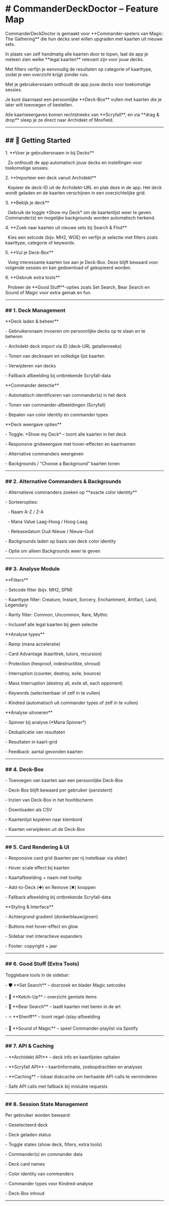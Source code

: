 # \# CommanderDeckDoctor – Feature Map



CommanderDeckDoctor is gemaakt voor \*\*Commander-spelers van Magic: The Gathering\*\* die hun decks snel willen upgraden met kaarten uit nieuwe sets.  

In plaats van zelf handmatig alle kaarten door te lopen, laat de app je meteen zien welke \*\*legal kaarten\*\* relevant zijn voor jouw decks.  

Met filters verfijn je eenvoudig de resultaten op categorie of kaarttype, zodat je een overzicht krijgt zonder ruis.  



Met je gebruikersnaam onthoudt de app jouw decks voor toekomstige sessies.  

Je kunt daarnaast een persoonlijke \*\*Deck-Box\*\* vullen met kaarten die je later wilt toevoegen of bestellen.  

Alle kaartweergaves komen rechtstreeks van \*\*Scryfall\*\*, en via \*\*drag \& drop\*\* sleep je ze direct naar Archidekt of Moxfield.  



---

## 

## \## 🚀 Getting Started



1\. \*\*Voer je gebruikersnaam in bij Decks\*\*  

&nbsp;  Zo onthoudt de app automatisch jouw decks en instellingen voor toekomstige sessies.  



2\. \*\*Importeer een deck vanuit Archidekt\*\*  

&nbsp;  Kopieer de deck-ID uit de Archidekt-URL en plak deze in de app. Het deck wordt geladen en de kaarten verschijnen in een overzichtelijke grid.  



3\. \*\*Bekijk je deck\*\*  

&nbsp;  Gebruik de toggle \*Show my Deck\* om de kaartenlijst weer te geven. Commander(s) en mogelijke backgrounds worden automatisch herkend.  



4\. \*\*Zoek naar kaarten uit nieuwe sets bij Search \& FInd\*\*  

&nbsp;  Kies een setcode (bijv. MH2, WOE) en verfijn je selectie met filters zoals kaarttype, categorie of keywords.  



5\. \*\*Vul je Deck-Box\*\*  

&nbsp;  Voeg interessante kaarten toe aan je Deck-Box. Deze blijft bewaard voor volgende sessies en kan gedownload of gekopieerd worden.  



6\. \*\*Gebruik extra tools\*\*  

&nbsp;  Probeer de \*\*Good Stuff\*\*-opties zoals Set Search, Bear Search en Sound of Magic voor extra gemak en fun.  



---



### \## 1. Deck Management

\*\*Deck laden \& beheer\*\*

\- Gebruikersnaam invoeren om persoonlijke decks op te slaan en te beheren  

\- Archidekt deck import via ID (deck-URL getallenreeks)  

\- Tonen van decknaam en volledige lijst kaarten  

\- Verwijderen van decks  

\- Fallback afbeelding bij ontbrekende Scryfall-data  



\*\*Commander detectie\*\*

\- Automatisch identificeren van commander(s) in het deck  

\- Tonen van commander-afbeeldingen (Scryfall)  

\- Bepalen van color identity en commander types  



\*\*Deck weergave opties\*\*

\- Toggle: \*Show my Deck\* – toont alle kaarten in het deck  

\- Responsive gridweergave met hover-effecten en kaartnamen  

\- Alternative commanders weergeven  

\- Backgrounds / “Choose a Background” kaarten tonen  



---



### \## 2. Alternative Commanders \& Backgrounds

\- Alternatieve commanders zoeken op \*\*exacte color identity\*\*  

\- Sorteeropties:  

&nbsp; - Naam A-Z / Z-A  

&nbsp; - Mana Value Laag-Hoog / Hoog-Laag  

&nbsp; - Releasedatum Oud-Nieuw / Nieuw-Oud  

\- Backgrounds laden op basis van deck color identity  

\- Optie om alleen Backgrounds weer te geven  



---



### \## 3. Analyse Module

\*\*Filters\*\*

\- Setcode filter (bijv. MH2, SPM)  

\- Kaarttype filter: Creature, Instant, Sorcery, Enchantment, Artifact, Land, Legendary  

\- Rarity filter: Common, Uncommon, Rare, Mythic  

\- Inclusief alle legal kaarten bij geen selectie  



\*\*Analyse types\*\*

\- Ramp (mana acceleratie)  

\- Card Advantage (kaarttrek, tutors, recursion)  

\- Protection (hexproof, indestructible, shroud)  

\- Interruption (counter, destroy, exile, bounce)  

\- Mass Interruption (destroy all, exile all, each opponent)  

\- Keywords (selecteerbaar of zelf in te vullen)  

\- Kindred (automatisch uit commander types of zelf in te vullen)  



\*\*Analyse uitvoeren\*\*

\- Spinner bij analyse (\*Mana Spinner\*)  

\- Deduplicatie van resultaten  

\- Resultaten in kaart-grid  

\- Feedback: aantal gevonden kaarten  



---



### \## 4. Deck-Box

\- Toevoegen van kaarten aan een persoonlijke Deck-Box  

\- Deck-Box blijft bewaard per gebruiker (persistent)  

\- Inzien van Deck-Box in het hoofdscherm  

\- Downloaden als CSV  

\- Kaartenlijst kopiëren naar klembord  

\- Kaarten verwijderen uit de Deck-Box  



---



### \## 5. Card Rendering \& UI

\- Responsive card grid (kaarten per rij instelbaar via slider)  

\- Hover scale effect bij kaarten  

\- Kaartafbeelding + naam met tooltip  

\- Add-to-Deck (✚) en Remove (✖) knoppen  

\- Fallback afbeelding bij ontbrekende Scryfall-data  



\*\*Styling \& Interface\*\*

\- Achtergrond gradient (donkerblauw/groen)  

\- Buttons met hover-effect en glow  

\- Sidebar met interactieve expanders  

\- Footer: copyright + jaar  



---



### \## 6. Good Stuff (Extra Tools)

Togglebare tools in de sidebar:  

\- 🛡️ \*\*Set Search\*\* – doorzoek en blader Magic setcodes  

\- 🍅 \*\*Ketch-Up\*\* – overzicht gemiste items  

\- 🐻 \*\*Bear Search\*\* – laadt kaarten met beren in de art  

\- ⭐ \*\*Sheriff\*\* – toont regel-/play-afbeelding  

\- 🎵 \*\*Sound of Magic\*\* – speel Commander-playlist via Spotify  



---



### \## 7. API \& Caching

\- \*\*Archidekt API\*\* – deck info en kaartlijsten ophalen  

\- \*\*Scryfall API\*\* – kaartinformatie, zoekopdrachten en analyses  

\- \*\*Caching\*\* – lokaal diskcache om herhaalde API-calls te verminderen  

\- Safe API calls met fallback bij mislukte requests  



---



### \## 8. Session State Management

Per gebruiker worden bewaard:  

\- Geselecteerd deck  

\- Deck geladen status  

\- Toggle states (show deck, filters, extra tools)  

\- Commander(s) en commander data  

\- Deck card names  

\- Color identity van commanders  

\- Commander types voor Kindred-analyse  

\- Deck-Box inhoud  



---




